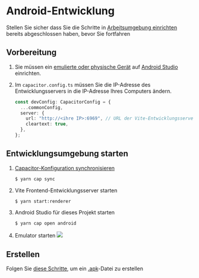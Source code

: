 # Android-Entwicklung

Stellen Sie sicher dass Sie die Schritte in [Arbeitsumgebung einrichten](./setting_up_environment.html) bereits abgeschlossen haben, bevor Sie fortfahren

## Vorbereitung

1. Sie müssen ein [emulierte oder physische Gerät](https://developer.android.com/studio/run/device) auf [Android Studio](https://developer.android.com/studio) einrichten.

2. Im `capacitor.config.ts` müssen Sie die IP-Adresse des Entwicklungsservers in die IP-Adresse Ihres Computers ändern.

    ```ts
    const devConfig: CapacitorConfig = {
      ...commonConfig,
      server: {
        url: "http://<ihre IP>:6969", // URL der Vite-Entwicklungsserver
        cleartext: true,
      },
    };
    ```

## Entwicklungsumgebung starten

1. [Capacitor-Konfiguration synchronisieren](https://capacitorjs.com/docs/v2/cli/sync)

    ```sh
    $ yarn cap sync
    ```

2. Vite Frontend-Entwicklungsserver starten

    ```sh
    $ yarn start:renderer
    ```

3. Android Studio für dieses Projekt starten

    ```sh
    $ yarn cap open android
    ```

4. Emulator starten
    ![](https://cdn.discordapp.com/attachments/667464431562653706/1112532367446376528/image.png)

## Erstellen

Folgen Sie [diese Schritte](https://developer.android.com/studio/run), um ein [.apk](https://en.wikipedia.org/wiki/Apk_(file_format))-Datei zu erstellen
